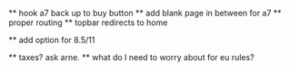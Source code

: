 
\*\* hook a7 back up to buy button
\*\* add blank page in between for a7
\*\* proper routing
    \*\* topbar redirects to home

\*\* add option for 8.5/11

\*\* taxes? ask arne.
\*\* what do I need to worry about for eu rules?
